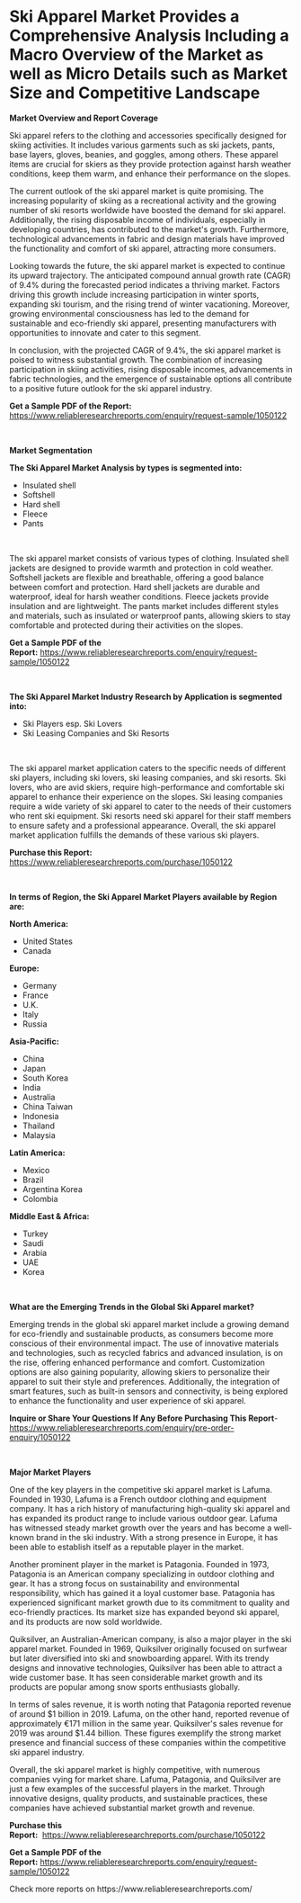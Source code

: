 <p><h1>Ski Apparel Market Provides a Comprehensive Analysis Including a Macro Overview of the Market as well as Micro Details such as Market Size and Competitive Landscape</h1></p><p><strong>Market Overview and Report Coverage</strong></p>
<p><p>Ski apparel refers to the clothing and accessories specifically designed for skiing activities. It includes various garments such as ski jackets, pants, base layers, gloves, beanies, and goggles, among others. These apparel items are crucial for skiers as they provide protection against harsh weather conditions, keep them warm, and enhance their performance on the slopes.</p><p>The current outlook of the ski apparel market is quite promising. The increasing popularity of skiing as a recreational activity and the growing number of ski resorts worldwide have boosted the demand for ski apparel. Additionally, the rising disposable income of individuals, especially in developing countries, has contributed to the market's growth. Furthermore, technological advancements in fabric and design materials have improved the functionality and comfort of ski apparel, attracting more consumers.</p><p>Looking towards the future, the ski apparel market is expected to continue its upward trajectory. The anticipated compound annual growth rate (CAGR) of 9.4% during the forecasted period indicates a thriving market. Factors driving this growth include increasing participation in winter sports, expanding ski tourism, and the rising trend of winter vacationing. Moreover, growing environmental consciousness has led to the demand for sustainable and eco-friendly ski apparel, presenting manufacturers with opportunities to innovate and cater to this segment.</p><p>In conclusion, with the projected CAGR of 9.4%, the ski apparel market is poised to witness substantial growth. The combination of increasing participation in skiing activities, rising disposable incomes, advancements in fabric technologies, and the emergence of sustainable options all contribute to a positive future outlook for the ski apparel industry.</p></p>
<p><strong>Get a Sample PDF of the Report:</strong> <a href="https://www.reliableresearchreports.com/enquiry/request-sample/1050122">https://www.reliableresearchreports.com/enquiry/request-sample/1050122</a></p>
<p>&nbsp;</p>
<p><strong>Market Segmentation</strong></p>
<p><strong>The Ski Apparel Market Analysis by types is segmented into:</strong></p>
<p><ul><li>Insulated shell</li><li>Softshell</li><li>Hard shell</li><li>Fleece</li><li>Pants</li></ul></p>
<p>&nbsp;</p>
<p><p>The ski apparel market consists of various types of clothing. Insulated shell jackets are designed to provide warmth and protection in cold weather. Softshell jackets are flexible and breathable, offering a good balance between comfort and protection. Hard shell jackets are durable and waterproof, ideal for harsh weather conditions. Fleece jackets provide insulation and are lightweight. The pants market includes different styles and materials, such as insulated or waterproof pants, allowing skiers to stay comfortable and protected during their activities on the slopes.</p></p>
<p><strong>Get a Sample PDF of the Report:</strong>&nbsp;<a href="https://www.reliableresearchreports.com/enquiry/request-sample/1050122">https://www.reliableresearchreports.com/enquiry/request-sample/1050122</a></p>
<p>&nbsp;</p>
<p><strong>The Ski Apparel Market Industry Research by Application is segmented into:</strong></p>
<p><ul><li>Ski Players esp. Ski Lovers</li><li>Ski Leasing Companies and Ski Resorts</li></ul></p>
<p>&nbsp;</p>
<p><p>The ski apparel market application caters to the specific needs of different ski players, including ski lovers, ski leasing companies, and ski resorts. Ski lovers, who are avid skiers, require high-performance and comfortable ski apparel to enhance their experience on the slopes. Ski leasing companies require a wide variety of ski apparel to cater to the needs of their customers who rent ski equipment. Ski resorts need ski apparel for their staff members to ensure safety and a professional appearance. Overall, the ski apparel market application fulfills the demands of these various ski players.</p></p>
<p><strong>Purchase this Report:</strong>&nbsp; <a href="https://www.reliableresearchreports.com/purchase/1050122">https://www.reliableresearchreports.com/purchase/1050122</a></p>
<p>&nbsp;</p>
<p><strong>In terms of Region, the Ski Apparel Market Players available by Region are:</strong></p>
<p>
    <p> <strong> North America: </strong>
        <ul>
            <li>United States</li>
            <li>Canada</li>
        </ul>
        </p> 
    <p> <strong> Europe: </strong>
        <ul>
            <li>Germany</li>
            <li>France</li>
            <li>U.K.</li>
            <li>Italy</li>
            <li>Russia</li>
        </ul>
        </p> 
    <p> <strong> Asia-Pacific: </strong>
        <ul>
            <li>China</li>
            <li>Japan</li>
            <li>South Korea</li>
            <li>India</li>
            <li>Australia</li>
            <li>China Taiwan</li>
            <li>Indonesia</li>
            <li>Thailand</li>
            <li>Malaysia</li>
        </ul>
        </p> 
    <p> <strong> Latin America: </strong>
        <ul>
            <li>Mexico</li>
            <li>Brazil</li>
            <li>Argentina Korea</li>
            <li>Colombia</li>
        </ul>
        </p> 
    <p> <strong> Middle East & Africa: </strong>
        <ul>
            <li>Turkey</li>
            <li>Saudi</li>
            <li>Arabia</li>
            <li>UAE</li>
            <li>Korea</li>
        </ul>
    </p>
    </p>
<p>&nbsp;</p>
<p><strong>What are the Emerging Trends in the Global Ski Apparel market?</strong></p>
<p><p>Emerging trends in the global ski apparel market include a growing demand for eco-friendly and sustainable products, as consumers become more conscious of their environmental impact. The use of innovative materials and technologies, such as recycled fabrics and advanced insulation, is on the rise, offering enhanced performance and comfort. Customization options are also gaining popularity, allowing skiers to personalize their apparel to suit their style and preferences. Additionally, the integration of smart features, such as built-in sensors and connectivity, is being explored to enhance the functionality and user experience of ski apparel.</p></p>
<p><strong>Inquire or Share Your Questions If Any Before Purchasing This Report</strong>- <a href="https://www.reliableresearchreports.com/enquiry/pre-order-enquiry/1050122">https://www.reliableresearchreports.com/enquiry/pre-order-enquiry/1050122</a></p>
<p>&nbsp;</p>
<p><strong>Major Market Players</strong></p>
<p><p>One of the key players in the competitive ski apparel market is Lafuma. Founded in 1930, Lafuma is a French outdoor clothing and equipment company. It has a rich history of manufacturing high-quality ski apparel and has expanded its product range to include various outdoor gear. Lafuma has witnessed steady market growth over the years and has become a well-known brand in the ski industry. With a strong presence in Europe, it has been able to establish itself as a reputable player in the market.</p><p>Another prominent player in the market is Patagonia. Founded in 1973, Patagonia is an American company specializing in outdoor clothing and gear. It has a strong focus on sustainability and environmental responsibility, which has gained it a loyal customer base. Patagonia has experienced significant market growth due to its commitment to quality and eco-friendly practices. Its market size has expanded beyond ski apparel, and its products are now sold worldwide.</p><p>Quiksilver, an Australian-American company, is also a major player in the ski apparel market. Founded in 1969, Quiksilver originally focused on surfwear but later diversified into ski and snowboarding apparel. With its trendy designs and innovative technologies, Quiksilver has been able to attract a wide customer base. It has seen considerable market growth and its products are popular among snow sports enthusiasts globally.</p><p>In terms of sales revenue, it is worth noting that Patagonia reported revenue of around $1 billion in 2019. Lafuma, on the other hand, reported revenue of approximately €171 million in the same year. Quiksilver's sales revenue for 2019 was around $1.44 billion. These figures exemplify the strong market presence and financial success of these companies within the competitive ski apparel industry.</p><p>Overall, the ski apparel market is highly competitive, with numerous companies vying for market share. Lafuma, Patagonia, and Quiksilver are just a few examples of the successful players in the market. Through innovative designs, quality products, and sustainable practices, these companies have achieved substantial market growth and revenue.</p></p>
<p><strong>Purchase this Report:</strong>&nbsp;&nbsp;<a href="https://www.reliableresearchreports.com/purchase/1050122">https://www.reliableresearchreports.com/purchase/1050122</a></p>
<p></p>
<p><strong>Get a Sample PDF of the Report:</strong>&nbsp;<a href="https://www.reliableresearchreports.com/enquiry/request-sample/1050122">https://www.reliableresearchreports.com/enquiry/request-sample/1050122</a></p>
<p>Check more reports on https://www.reliableresearchreports.com/</p>
